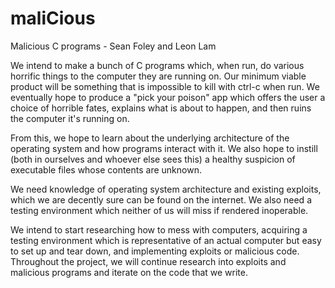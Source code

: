 # maliCious
Malicious C programs - Sean Foley and Leon Lam

We intend to make a bunch of C programs which, when run, do various horrific things to the computer they are running on. Our minimum viable product will be something that is impossible to kill with ctrl-c when run. We eventually hope to produce a "pick your poison" app which offers the user a choice of horrible fates, explains what is about to happen, and then ruins the computer it's running on.

From this, we hope to learn about the underlying architecture of the operating system and how programs interact with it. We also hope to instill (both in ourselves and whoever else sees this) a healthy suspicion of executable files whose contents are unknown.

We need knowledge of operating system architecture and existing exploits, which we are decently sure can be found on the internet. We also need a testing environment which neither of us will miss if rendered inoperable. 

We intend to start researching how to mess with computers, acquiring a testing environment which is representative of an actual computer but easy to set up and tear down, and implementing exploits or malicious code. Throughout the project, we will continue research into exploits and malicious programs and iterate on the code that we write. 
